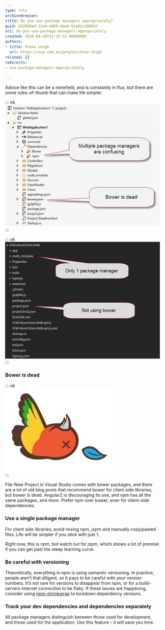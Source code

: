 ```yaml
---
type: rule
archivedreason: 
title: Do you use package managers appropriately?
guid: d32858ed-12ed-4d69-9aa4-92a01c16665d
uri: do-you-use-package-managers-appropriately
created: 2016-04-28T21:33:33.0000000Z
authors:
- title: Steve Leigh
  url: https://ssw.com.au/people/steve-leigh
related: []
redirects:
- use-package-managers-appropriately

---
```


Advice like this can be a minefield, and is constantly in flux, but there are some rules-of-thumb that can make life simpler.

<!--endintro-->


::: ok  
![Figure: Default ASP.NET Core project is package management done wrong](package1.jpg)  
:::


::: ok  
![Figure: Project using good package management](package2.jpg)  
:::

### Bower is dead


::: ok  
![Figure: Bower is dead](package3.jpg)  
:::

File-New Project in Visual Studio comes with bower packages, and there are a lot of old blog posts that  recommend bower for client side libraries, but bower is dead. Angular2 is discouraging its use, and npm has all the same packages, and more. Prefer npm over bower, even for client-side dependencies.

### Use a single package manager

For client side libraries, avoid mixing npm, jspm and manually copy/pasted files. Life will be simpler if you stick with just 1.

Right now, this is npm, but watch out for jspm, which shows a lot of promise if you can get past the steep learning curve.

### Be careful with versioning

Theoretically, everything in npm is using semantic versioning.  In practice, people aren’t that diligent, so it pays to be careful with your version numbers. It’s not rare for versions to disappear from npm, or for a build-servers internet connection to be flaky.  If these issues are happening, consider using        [npm-shrinkwrap](https://docs.npmjs.com/cli/shrinkwrap) to lockdown dependency versions.

### Track your dev dependencies and dependencies separately

All package managers distinguish between those used for development, and those used for the application.  Use this feature – it will save you time.
